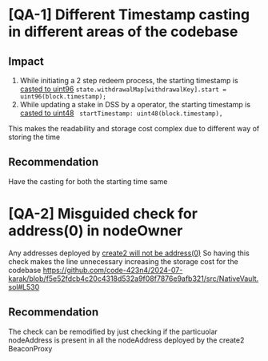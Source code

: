 # [QA-1] Different Timestamp casting in different areas of the codebase
## Impact
1. While initiating a 2 step redeem process, the starting timestamp is [casted to uint96](https://github.com/code-423n4/2024-07-karak/blob/f5e52fdcb4c20c4318d532a9f08f7876e9afb321/src/Vault.sol#L142)
`state.withdrawalMap[withdrawalKey].start = uint96(block.timestamp);`
2. While updating a stake in DSS by a operator, the starting  timestamp is [casted to uint48](https://github.com/code-423n4/2024-07-karak/blob/f5e52fdcb4c20c4318d532a9f08f7876e9afb321/src/entities/Operator.sol#L71)
` startTimestamp: uint48(block.timestamp),`

This makes the readability and storage cost complex due to different way of storing the time

## Recommendation
Have the casting for both the starting time same

# [QA-2] Misguided check for address(0) in nodeOwner
Any addresses deployed by [create2 will not be address(0)](https://github.com/Vectorized/solady/blob/1f43cc8005cc3b3c8361dd7dbdd2cdeaf0f99e66/src/utils/LibClone.sol#L1517)
So having this check makes the line unnecessary increasing the storage cost for the codebase
https://github.com/code-423n4/2024-07-karak/blob/f5e52fdcb4c20c4318d532a9f08f7876e9afb321/src/NativeVault.sol#L530
## Recommendation
The check can be remodified by just checking if the particuolar nodeAddress is present in all the nodeAddress deployed by the create2 BeaconProxy 